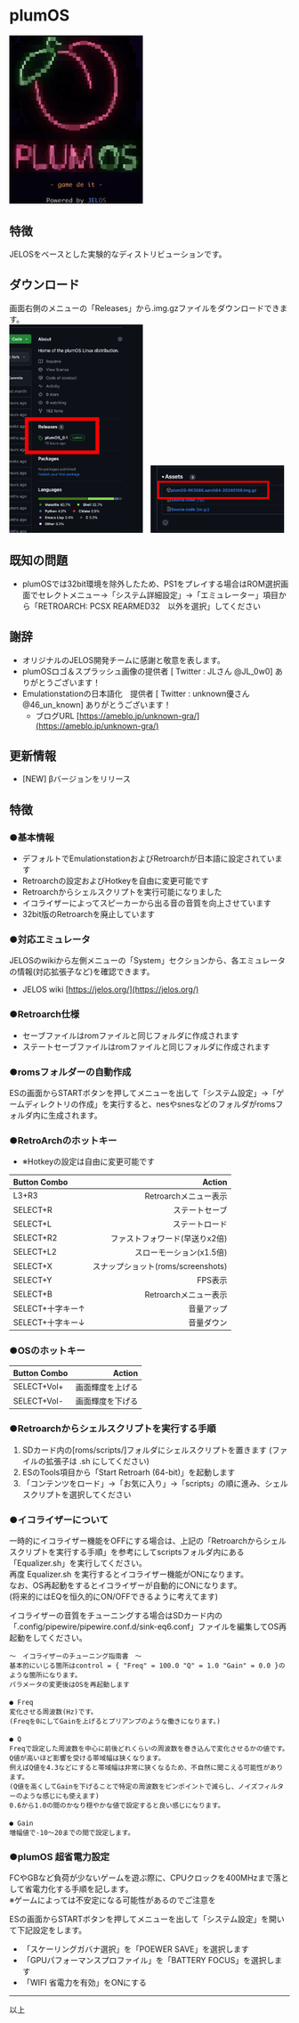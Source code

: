 # plumOS

  <img src="./distributions/JELOS/logos/jelos-logo.png" width="240">  


## 特徴
JELOSをベースとした実験的なディストリビューションです。  

## ダウンロード
画面右側のメニューの「Releases」から.img.gzファイルをダウンロードできます。  
 <img src="./documentation/plumOS_sc01.png" width="240">　<img src="./documentation/plumOS_sc02.png" width="240">  

## 既知の問題
- plumOSでは32bit環境を除外したため、PS1をプレイする場合はROM選択画面でセレクトメニュー→「システム詳細設定」→「エミュレーター」項目から「RETROARCH: PCSX REARMED32　以外を選択」してください

## 謝辞
- オリジナルのJELOS開発チームに感謝と敬意を表します。
- plumOSロゴ＆スプラッシュ画像の提供者 [ Twitter : JLさん @JL_0w0] ありがとうございます！
- Emulationstationの日本語化　提供者 [ Twitter : unknown優さん @46_un_known] ありがとうございます！
  - ブログURL [https://ameblo.jp/unknown-gra/](https://ameblo.jp/unknown-gra/)

## 更新情報
- [NEW] βバージョンをリリース  
 
## 特徴
### ●基本情報
- デフォルトでEmulationstationおよびRetroarchが日本語に設定されています
- Retroarchの設定およびHotkeyを自由に変更可能です
- Retroarchからシェルスクリプトを実行可能になりました
- イコライザーによってスピーカーから出る音の音質を向上させています
- 32bit版のRetroarchを廃止しています

### ●対応エミュレータ
JELOSのwikiから左側メニューの「System」セクションから、各エミュレータの情報(対応拡張子など)を確認できます。  
- JELOS wiki [https://jelos.org/](https://jelos.org/)

### ●Retroarch仕様
- セーブファイルはromファイルと同じフォルダに作成されます
- ステートセーブファイルはromファイルと同じフォルダに作成されます

### ●romsフォルダーの自動作成
ESの画面からSTARTボタンを押してメニューを出して「システム設定」→「ゲームディレクトリの作成」を実行すると、nesやsnesなどのフォルダがromsフォルダ内に生成されます。  

### ●RetroArchのホットキー
- ※Hotkeyの設定は自由に変更可能です  

| Button Combo | Action | 
|:-----------|------------:|
| L3+R3       |        Retroarchメニュー表示 |
| SELECT+R       |        ステートセーブ |
| SELECT+L     |      ステートロード |
| SELECT+R2     |      ファストフォワード(早送りx2倍) |
| SELECT+L2     |      スローモーション(x1.5倍) |
| SELECT+X     |      スナップショット(roms/screenshots) |
| SELECT+Y     |      FPS表示 |
| SELECT+B     |      Retroarchメニュー表示 |
| SELECT+十字キー↑     |      音量アップ |
| SELECT+十字キー↓     |      音量ダウン |

### ●OSのホットキー
| Button Combo | Action | 
|:-----------|------------:|
| SELECT+Vol+       |        画面輝度を上げる |
| SELECT+Vol-       |        画面輝度を下げる |


### ●Retroarchからシェルスクリプトを実行する手順
1. SDカード内の[roms/scripts/]フォルダにシェルスクリプトを置きます
(ファイルの拡張子は .sh にしてください)
2. ESのTools項目から「Start Retroarh (64-bit)」を起動します
3. 「コンテンツをロード」→「お気に入り」→「scripts」の順に進み、シェルスクリプトを選択してください

### ●イコライザーについて
一時的にイコライザー機能をOFFにする場合は、上記の「Retroarchからシェルスクリプトを実行する手順」を参考にしてscriptsフォルダ内にある「Equalizer.sh」を実行してください。  
再度 Equalizer.sh を実行するとイコライザー機能がONになります。  
なお、OS再起動をするとイコライザーが自動的にONになります。  
(将来的にはEQを恒久的にON/OFFできるように考えてます)   

イコライザーの音質をチューニングする場合はSDカード内の「.config/pipewire/pipewire.conf.d/sink-eq6.conf」ファイルを編集してOS再起動をしてください。
```
〜　イコライザーのチューニング指南書　〜
基本的にいじる箇所はcontrol = { "Freq" = 100.0 "Q" = 1.0 "Gain" = 0.0 }のような箇所になります。
パラメータの変更後はOSを再起動します

● Freq
変化させる周波数(Hz)です。
(Freqを0にしてGainを上げるとプリアンプのような働きになります。)

● Q
Freqで設定した周波数を中心に前後どれくらいの周波数を巻き込んで変化させるかの値です。
Q値が高いほど影響を受ける帯域幅は狭くなります。
例えばQ値を4.3などにすると帯域幅は非常に狭くなるため、不自然に聞こえる可能性があります。
(Q値を高くしてGainを下げることで特定の周波数をピンポイントで減らし、ノイズフィルターのような感じにも使えます)
0.6から1.0の間のかなり穏やかな値で設定すると良い感じになります。

● Gain
増幅値で-10〜20までの間で設定します。
```

### ●plumOS 超省電力設定
FCやGBなど負荷が少ないゲームを遊ぶ際に、CPUクロックを400MHzまで落として省電力化する手順を記します。  
※ゲームによっては不安定になる可能性があるのでご注意を  


ESの画面からSTARTボタンを押してメニューを出して「システム設定」を開いて下記設定をします。  

- 「スケーリングガバナ選択」を「POEWER SAVE」を選択します　　
- 「GPUパフォーマンスプロファイル」を「BATTERY FOCUS」を選択します
- 「WIFI 省電力を有効」をONにする

---
以上
